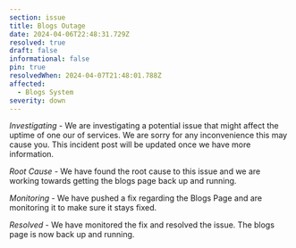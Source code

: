 ```yaml
---
section: issue
title: Blogs Outage
date: 2024-04-06T22:48:31.729Z
resolved: true
draft: false
informational: false
pin: true
resolvedWhen: 2024-04-07T21:48:01.788Z
affected:
  - Blogs System
severity: down
---
```

*Investigating* - We are investigating a potential issue that might affect the uptime of one our of services. We are sorry for any inconvenience this may cause you. This incident post will be updated once we have more information.

*Root Cause* - We have found the root cause to this issue and we are working towards getting the blogs page back up and running.

*Monitoring* - We have pushed a fix regarding the Blogs Page and are monitoring it to make sure it stays fixed.

*﻿Resolved* - We have monitored the fix and resolved the issue. The blogs page is now back up and running.